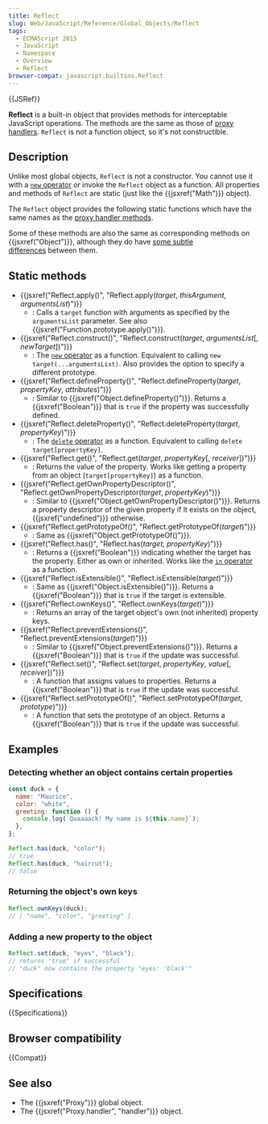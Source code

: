 ```yaml
---
title: Reflect
slug: Web/JavaScript/Reference/Global_Objects/Reflect
tags:
  - ECMAScript 2015
  - JavaScript
  - Namespace
  - Overview
  - Reflect
browser-compat: javascript.builtins.Reflect
---
```


{{JSRef}}

**Reflect** is a built-in object that provides methods for interceptable JavaScript operations. The methods are the same as those of [proxy handlers](/en-US/docs/Web/JavaScript/Reference/Global_Objects/Proxy/handler). `Reflect` is not a function object, so it's not constructible.

## Description

Unlike most global objects, `Reflect` is not a constructor. You cannot use it with a [`new` operator](/en-US/docs/Web/JavaScript/Reference/Operators/new) or invoke the `Reflect` object as a function. All properties and methods of `Reflect` are static (just like the {{jsxref("Math")}} object).

The `Reflect` object provides the following static functions which have the same names as the [proxy handler methods](/en-US/docs/Web/JavaScript/Reference/Global_Objects/Proxy/handler).

Some of these methods are also the same as corresponding methods on {{jsxref("Object")}}, although they do have [some subtle differences](/en-US/docs/Web/JavaScript/Reference/Global_Objects/Reflect/Comparing_Reflect_and_Object_methods) between them.

## Static methods

- {{jsxref("Reflect.apply()", "Reflect.apply(<var>target</var>, <var>thisArgument</var>, <var>argumentsList</var>)")}}
  - : Calls a `target` function with arguments as specified by the `argumentsList` parameter. See also {{jsxref("Function.prototype.apply()")}}.
- {{jsxref("Reflect.construct()", "Reflect.construct(<var>target</var>, <var>argumentsList</var>[, <var>newTarget</var>])")}}
  - : The [`new` operator](/en-US/docs/Web/JavaScript/Reference/Operators/new) as a function. Equivalent to calling `new target(...argumentsList)`. Also provides the option to specify a different prototype.
- {{jsxref("Reflect.defineProperty()", "Reflect.defineProperty(<var>target</var>, <var>propertyKey</var>, <var>attributes</var>)")}}
  - : Similar to {{jsxref("Object.defineProperty()")}}. Returns a {{jsxref("Boolean")}} that is `true` if the property was successfully defined.
- {{jsxref("Reflect.deleteProperty()", "Reflect.deleteProperty(<var>target</var>, <var>propertyKey</var>)")}}
  - : The [`delete` operator](/en-US/docs/Web/JavaScript/Reference/Operators/delete) as a function. Equivalent to calling `delete target[propertyKey]`.
- {{jsxref("Reflect.get()", "Reflect.get(<var>target</var>, <var>propertyKey</var>[, <var>receiver</var>])")}}
  - : Returns the value of the property. Works like getting a property from an object (`target[propertyKey]`) as a function.
- {{jsxref("Reflect.getOwnPropertyDescriptor()", "Reflect.getOwnPropertyDescriptor(<var>target</var>, <var>propertyKey</var>)")}}
  - : Similar to {{jsxref("Object.getOwnPropertyDescriptor()")}}. Returns a property descriptor of the given property if it exists on the object,  {{jsxref("undefined")}} otherwise.
- {{jsxref("Reflect.getPrototypeOf()", "Reflect.getPrototypeOf(<var>target</var>)")}}
  - : Same as {{jsxref("Object.getPrototypeOf()")}}.
- {{jsxref("Reflect.has()", "Reflect.has(<var>target, propertyKey</var>)")}}
  - : Returns a {{jsxref("Boolean")}} indicating whether the target has the property. Either as own or inherited. Works like the [`in` operator](/en-US/docs/Web/JavaScript/Reference/Operators/in) as a function.
- {{jsxref("Reflect.isExtensible()", "Reflect.isExtensible(<var>target</var>)")}}
  - : Same as {{jsxref("Object.isExtensible()")}}. Returns a {{jsxref("Boolean")}} that is `true` if the target is extensible.
- {{jsxref("Reflect.ownKeys()", "Reflect.ownKeys(<var>target</var>)")}}
  - : Returns an array of the target object's own (not inherited) property keys.
- {{jsxref("Reflect.preventExtensions()", "Reflect.preventExtensions(<var>target</var>)")}}
  - : Similar to {{jsxref("Object.preventExtensions()")}}. Returns a {{jsxref("Boolean")}} that is `true` if the update was successful.
- {{jsxref("Reflect.set()", "Reflect.set(<var>target</var>, <var>propertyKey</var>, <var>value</var>[, <var>receiver</var>])")}}
  - : A function that assigns values to properties. Returns a {{jsxref("Boolean")}} that is `true` if the update was successful.
- {{jsxref("Reflect.setPrototypeOf()", "Reflect.setPrototypeOf(<var>target</var>, <var>prototype</var>)")}}
  - : A function that sets the prototype of an object. Returns a {{jsxref("Boolean")}} that is `true` if the update was successful.

## Examples

### Detecting whether an object contains certain properties

```js
const duck = {
  name: "Maurice",
  color: "white",
  greeting: function () {
    console.log(`Quaaaack! My name is ${this.name}`);
  },
};

Reflect.has(duck, "color");
// true
Reflect.has(duck, "haircut");
// false
```

### Returning the object's own keys

```js
Reflect.ownKeys(duck);
// [ "name", "color", "greeting" ]
```

### Adding a new property to the object

```js
Reflect.set(duck, "eyes", "black");
// returns "true" if successful
// "duck" now contains the property "eyes: 'black'"
```

## Specifications

{{Specifications}}

## Browser compatibility

{{Compat}}

## See also

- The {{jsxref("Proxy")}} global object.
- The {{jsxref("Proxy.handler", "handler")}} object.
